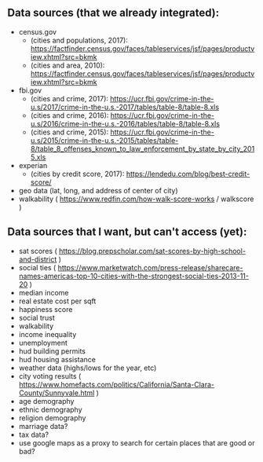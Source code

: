 ## Data sources (that we already integrated):

- census.gov
  - (cities and populations, 2017): https://factfinder.census.gov/faces/tableservices/jsf/pages/productview.xhtml?src=bkmk
  - (cities and area, 2010): https://factfinder.census.gov/faces/tableservices/jsf/pages/productview.xhtml?src=bkmk
- fbi.gov
  - (cities and crime, 2017): https://ucr.fbi.gov/crime-in-the-u.s/2017/crime-in-the-u.s.-2017/tables/table-8/table-8.xls
  - (cities and crime, 2016): https://ucr.fbi.gov/crime-in-the-u.s/2016/crime-in-the-u.s.-2016/tables/table-8/table-8.xls
  - (cities and crime, 2015): https://ucr.fbi.gov/crime-in-the-u.s/2015/crime-in-the-u.s.-2015/tables/table-8/table_8_offenses_known_to_law_enforcement_by_state_by_city_2015.xls
- experian
  - (cities by credit score, 2017): https://lendedu.com/blog/best-credit-score/
- geo data (lat, long, and address of center of city)
- walkability ( https://www.redfin.com/how-walk-score-works / walkscore )

## Data sources that I want, but can't access (yet):

- sat scores ( https://blog.prepscholar.com/sat-scores-by-high-school-and-district )
- social ties ( https://www.marketwatch.com/press-release/sharecare-names-americas-top-10-cities-with-the-strongest-social-ties-2013-11-20 )
- median income
- real estate cost per sqft
- happiness score
- social trust
- walkability
- income inequality
- unemployment
- hud building permits
- hud housing assistance
- weather data (highs/lows for the year, etc)
- city voting results ( https://www.homefacts.com/politics/California/Santa-Clara-County/Sunnyvale.html )
- age demography
- ethnic demography
- religion demography
- marriage data?
- tax data?
- use google maps as a proxy to search for certain places that are good or bad?
